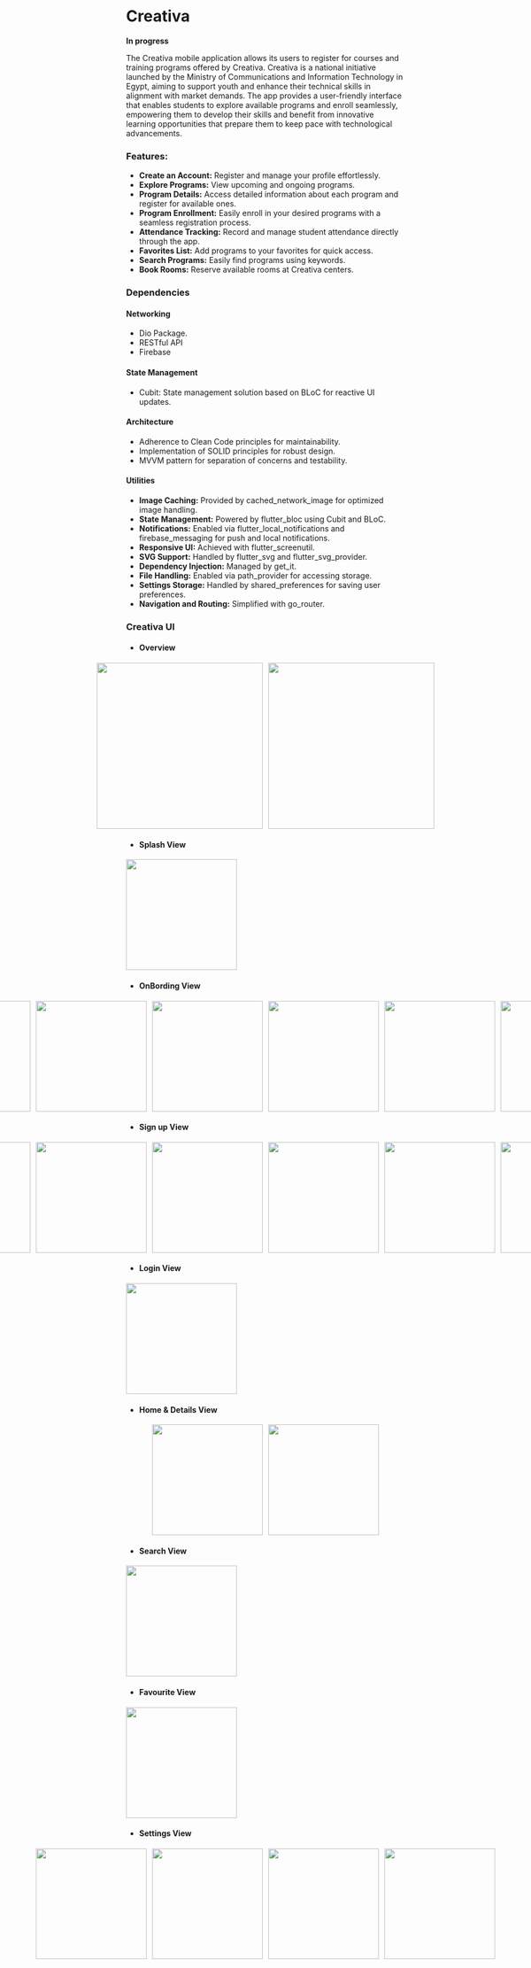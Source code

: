 # Creativa  
**In progress**

The Creativa mobile application allows its users to register for courses and training programs offered by Creativa. Creativa is a national initiative launched by the Ministry of Communications and Information Technology in Egypt, aiming to support youth and enhance their technical skills in alignment with market demands. The app provides a user-friendly interface that enables students to explore available programs and enroll seamlessly, empowering them to develop their skills and benefit from innovative learning opportunities that prepare them to keep pace with technological advancements.

### Features:
* **Create an Account:** Register and manage your profile effortlessly.
* **Explore Programs:** View upcoming and ongoing programs.
* **Program Details:** Access detailed information about each program and register for available ones.
* **Program Enrollment:** Easily enroll in your desired programs with a seamless registration process.
* **Attendance Tracking:** Record and manage student attendance directly through the app.
* **Favorites List:** Add programs to your favorites for quick access.
* **Search Programs:** Easily find programs using keywords.
* **Book Rooms:** Reserve available rooms at Creativa centers.

### Dependencies

#### Networking
* Dio Package.
* RESTful API
* Firebase

#### State Management
* Cubit: State management solution based on BLoC for reactive UI updates.

#### Architecture
* Adherence to Clean Code principles for maintainability.
* Implementation of SOLID principles for robust design.
* MVVM pattern for separation of concerns and testability.

#### Utilities
* **Image Caching:** Provided by cached_network_image for optimized image handling.
* **State Management:** Powered by flutter_bloc using Cubit and BLoC.
* **Notifications:** Enabled via flutter_local_notifications and firebase_messaging for push and local notifications.
* **Responsive UI:** Achieved with flutter_screenutil.
* **SVG Support:** Handled by flutter_svg and flutter_svg_provider.
* **Dependency Injection:** Managed by get_it.
* **File Handling:** Enabled via path_provider for accessing storage.
* **Settings Storage:** Handled by shared_preferences for saving user preferences.
* **Navigation and Routing:** Simplified with go_router.

### Creativa UI
* #### Overview
<div style="display: flex; gap: 10px; justify-content: center;">
 <img src="https://i.postimg.cc/jjMC7hG3/crea.jpg" height="300">
<img src="https://i.postimg.cc/NjwD01qr/creat.jpg"  height="300">
</div>

* #### Splash View
<img src="https://i.postimg.cc/nV9cFm1x/Screenshot-20241221-163519.png" width="200">

* #### OnBording View
<div style="display: flex; gap: 10px; justify-content: center;">
 <img src="https://i.postimg.cc/y6tnwMLj/Screenshot-20241219-182219.png" width="200">
<img src="https://i.postimg.cc/rwCJRKMZ/Screenshot-20241219-182251.png"  width="200">
<img src="https://i.postimg.cc/7YgH7ycQ/Screenshot-20241221-163527.png"  width="200">
<img src="https://i.postimg.cc/YCRtnzt6/Screenshot-20241221-163545.png"  width="200">
<img src="https://i.postimg.cc/P5TtQRnf/Screenshot-20241221-163602.png"  width="200">
<img src="https://i.postimg.cc/nLF14pLF/Screenshot-20241219-182301.png"  width="200">
</div>

* #### Sign up View
<div style="display: flex; gap: 10px; justify-content: center;">
 <img src="https://i.postimg.cc/QtM94zQr/d.png" width="200">
 <img src="https://i.postimg.cc/brnzmXvr/Screenshot-20241221-163725.png" width="200">
 <img src="https://i.postimg.cc/HxRY0WdF/Screenshot-20241221-163749.png" width="200">
 <img src="https://i.postimg.cc/QtHNWKGp/Screenshot-20241221-163806.png" width="200">
 <img src="https://i.postimg.cc/xCFkWP5N/Screenshot-20241219-163301.png" width="200">
 <img src="https://i.postimg.cc/br7ZvNKz/Screenshot-20241219-163317.png" width="200">
 <img src="https://i.postimg.cc/HncJH7vZ/Screenshot-20241219-163447.png" width="200">
 <img src="https://i.postimg.cc/6Q6pt1Mb/Screenshot-20241221-163919.png" width="200">
</div>

* #### Login View
 <img src="https://i.postimg.cc/Gmxp01xs/Screenshot-20241221-163939.png" width="200">
 
* #### Home & Details View
<div style="display: flex; gap: 10px; justify-content: center;">
 <img src="https://i.postimg.cc/WbZDHgkt/Screenshot-20241219-181105.png" width="200">
 <img src="https://i.postimg.cc/kgdV3GQs/Screenshot-20241219-181115.png" width="200">
</div>

* #### Search View
 <img src="https://i.postimg.cc/mrLtkn6F/Screenshot-20241219-181137.png" width="200">

* #### Favourite View
 <img src="https://i.postimg.cc/mgNPb4Vs/Screenshot-20241219-181124.png" width="200">

* #### Settings View
<div style="display: flex; gap: 10px; justify-content: center;">
 <img src="https://i.postimg.cc/qRgqX3rJ/Screenshot-20241219-181309.png" width="200">
 <img src="https://i.postimg.cc/3NvwzQWz/Screenshot-20241219-181319.png" width="200">
 <img src="https://i.postimg.cc/XX6vb1Cq/Screenshot-20241219-181345.png" width="200">
 <img src="" width="200">
</div>



